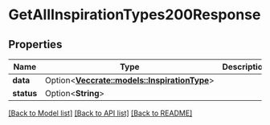 # GetAllInspirationTypes200Response

## Properties

Name | Type | Description | Notes
------------ | ------------- | ------------- | -------------
**data** | Option<[**Vec<crate::models::InspirationType>**](InspirationType.md)> |  | [optional]
**status** | Option<**String**> |  | [optional]

[[Back to Model list]](../README.md#documentation-for-models) [[Back to API list]](../README.md#documentation-for-api-endpoints) [[Back to README]](../README.md)


